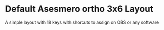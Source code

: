 # Default Asesmero ortho 3x6 Layout

A simple layout with 18 keys with shorcuts to assign on OBS or any software

